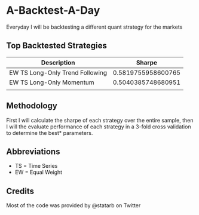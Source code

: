 # A-Backtest-A-Day
Everyday I will be backtesting a different quant strategy for the markets

## Top Backtested Strategies
| Description                     | Sharpe             |
|---------------------------------|--------------------|
| EW TS Long-Only Trend Following | 0.5819755958600765 |
| EW TS Long-Only Momentum        | 0.5040385748680951 |
|                                 |                    |

## Methodology
First I will calculate the sharpe of each strategy over the entire sample, then I will the evaluate performance of each strategy in a 3-fold cross validation to determine the best* parameters.

## Abbreviations
- TS = Time Series
- EW = Equal Weight

## Credits
Most of the code was provided by @statarb on Twitter
